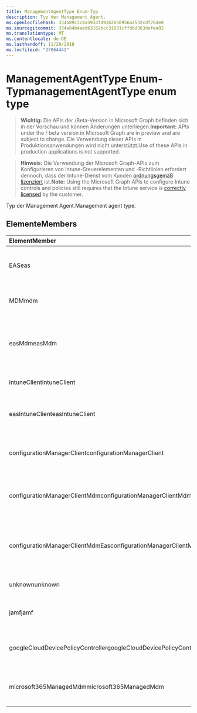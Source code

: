 ```yaml
---
title: ManagementAgentType Enum-Typ
description: Typ der Management Agent.
ms.openlocfilehash: 334a89c3c8a5934f491626b0956a4532cdf76de0
ms.sourcegitcommit: 334e84b4aed63162bcc31831cffd6d363dafee02
ms.translationtype: MT
ms.contentlocale: de-DE
ms.lasthandoff: 11/29/2018
ms.locfileid: "27064442"
---
```

# <a name="managementagenttype-enum-type"></a><span data-ttu-id="6134c-103">ManagementAgentType Enum-Typ</span><span class="sxs-lookup"><span data-stu-id="6134c-103">managementAgentType enum type</span></span>

> <span data-ttu-id="6134c-104">**Wichtig:** Die APIs der /Beta-Version in Microsoft Graph befinden sich in der Vorschau und können Änderungen unterliegen.</span><span class="sxs-lookup"><span data-stu-id="6134c-104">**Important:** APIs under the / beta version in Microsoft Graph are in preview and are subject to change.</span></span> <span data-ttu-id="6134c-105">Die Verwendung dieser APIs in Produktionsanwendungen wird nicht unterstützt.</span><span class="sxs-lookup"><span data-stu-id="6134c-105">Use of these APIs in production applications is not supported.</span></span>

> <span data-ttu-id="6134c-106">**Hinweis:** Die Verwendung der Microsoft Graph-APIs zum Konfigurieren von Intune-Steuerelementen und -Richtlinien erfordert dennoch, dass der Intune-Dienst vom Kunden [ordnungsgemäß lizenziert](https://go.microsoft.com/fwlink/?linkid=839381) ist.</span><span class="sxs-lookup"><span data-stu-id="6134c-106">**Note:** Using the Microsoft Graph APIs to configure Intune controls and policies still requires that the Intune service is [correctly licensed](https://go.microsoft.com/fwlink/?linkid=839381) by the customer.</span></span>

<span data-ttu-id="6134c-107">Typ der Management Agent.</span><span class="sxs-lookup"><span data-stu-id="6134c-107">Management agent type.</span></span>
## <a name="members"></a><span data-ttu-id="6134c-108">Elemente</span><span class="sxs-lookup"><span data-stu-id="6134c-108">Members</span></span>
|<span data-ttu-id="6134c-109">Element</span><span class="sxs-lookup"><span data-stu-id="6134c-109">Member</span></span>|<span data-ttu-id="6134c-110">Wert</span><span class="sxs-lookup"><span data-stu-id="6134c-110">Value</span></span>|<span data-ttu-id="6134c-111">Beschreibung</span><span class="sxs-lookup"><span data-stu-id="6134c-111">Description</span></span>|
|:---|:---|:---|
|<span data-ttu-id="6134c-112">EAS</span><span class="sxs-lookup"><span data-stu-id="6134c-112">eas</span></span>|<span data-ttu-id="6134c-113">1</span><span class="sxs-lookup"><span data-stu-id="6134c-113">1</span></span>|<span data-ttu-id="6134c-114">Das Gerät wird vom Exchange-Server verwaltet.</span><span class="sxs-lookup"><span data-stu-id="6134c-114">The device is managed by Exchange server.</span></span>|
|<span data-ttu-id="6134c-115">MDM</span><span class="sxs-lookup"><span data-stu-id="6134c-115">mdm</span></span>|<span data-ttu-id="6134c-116">2</span><span class="sxs-lookup"><span data-stu-id="6134c-116">2</span></span>|<span data-ttu-id="6134c-117">Das Gerät wird durch Intune MDM verwaltet.</span><span class="sxs-lookup"><span data-stu-id="6134c-117">The device is managed by Intune MDM.</span></span>|
|<span data-ttu-id="6134c-118">easMdm</span><span class="sxs-lookup"><span data-stu-id="6134c-118">easMdm</span></span>|<span data-ttu-id="6134c-119">3</span><span class="sxs-lookup"><span data-stu-id="6134c-119">3</span></span>|<span data-ttu-id="6134c-120">Das Gerät wird von Exchange Server und Intune MDM verwaltet.</span><span class="sxs-lookup"><span data-stu-id="6134c-120">The device is managed by both Exchange server and Intune MDM.</span></span>|
|<span data-ttu-id="6134c-121">intuneClient</span><span class="sxs-lookup"><span data-stu-id="6134c-121">intuneClient</span></span>|<span data-ttu-id="6134c-122">4</span><span class="sxs-lookup"><span data-stu-id="6134c-122">4</span></span>|<span data-ttu-id="6134c-123">Intune Client verwaltet.</span><span class="sxs-lookup"><span data-stu-id="6134c-123">Intune client managed.</span></span>|
|<span data-ttu-id="6134c-124">easIntuneClient</span><span class="sxs-lookup"><span data-stu-id="6134c-124">easIntuneClient</span></span>|<span data-ttu-id="6134c-125">5</span><span class="sxs-lookup"><span data-stu-id="6134c-125">5</span></span>|<span data-ttu-id="6134c-126">Das Gerät ist EAS Intune-Client und zwei verwaltet.</span><span class="sxs-lookup"><span data-stu-id="6134c-126">The device is EAS and Intune client dual managed.</span></span>|
|<span data-ttu-id="6134c-127">configurationManagerClient</span><span class="sxs-lookup"><span data-stu-id="6134c-127">configurationManagerClient</span></span>|<span data-ttu-id="6134c-128">8</span><span class="sxs-lookup"><span data-stu-id="6134c-128">8</span></span>|<span data-ttu-id="6134c-129">Das Gerät wird vom Konfigurations-Manager verwaltet.</span><span class="sxs-lookup"><span data-stu-id="6134c-129">The device is managed by Configuration Manager.</span></span>|
|<span data-ttu-id="6134c-130">configurationManagerClientMdm</span><span class="sxs-lookup"><span data-stu-id="6134c-130">configurationManagerClientMdm</span></span>|<span data-ttu-id="6134c-131">10</span><span class="sxs-lookup"><span data-stu-id="6134c-131">10</span></span>|<span data-ttu-id="6134c-132">Das Gerät wird vom Konfigurations-Manager und MDM verwaltet.</span><span class="sxs-lookup"><span data-stu-id="6134c-132">The device is managed by Configuration Manager and MDM.</span></span>|
|<span data-ttu-id="6134c-133">configurationManagerClientMdmEas</span><span class="sxs-lookup"><span data-stu-id="6134c-133">configurationManagerClientMdmEas</span></span>|<span data-ttu-id="6134c-134">11</span><span class="sxs-lookup"><span data-stu-id="6134c-134">11</span></span>|<span data-ttu-id="6134c-135">Das Gerät wird vom Konfigurations-Manager, MDM und Eas verwaltet.</span><span class="sxs-lookup"><span data-stu-id="6134c-135">The device is managed by Configuration Manager, MDM and Eas.</span></span>|
|<span data-ttu-id="6134c-136">unknown</span><span class="sxs-lookup"><span data-stu-id="6134c-136">unknown</span></span>|<span data-ttu-id="6134c-137">16</span><span class="sxs-lookup"><span data-stu-id="6134c-137">16</span></span>|<span data-ttu-id="6134c-138">Unbekannte Management Agent-Typ.</span><span class="sxs-lookup"><span data-stu-id="6134c-138">Unknown management agent type.</span></span>|
|<span data-ttu-id="6134c-139">jamf</span><span class="sxs-lookup"><span data-stu-id="6134c-139">jamf</span></span>|<span data-ttu-id="6134c-140">32</span><span class="sxs-lookup"><span data-stu-id="6134c-140">32</span></span>|<span data-ttu-id="6134c-141">Das Gerätattribute werden aus Jamf abgerufen.</span><span class="sxs-lookup"><span data-stu-id="6134c-141">The device attributes are fetched from Jamf.</span></span>|
|<span data-ttu-id="6134c-142">googleCloudDevicePolicyController</span><span class="sxs-lookup"><span data-stu-id="6134c-142">googleCloudDevicePolicyController</span></span>|<span data-ttu-id="6134c-143">64</span><span class="sxs-lookup"><span data-stu-id="6134c-143">64</span></span>|<span data-ttu-id="6134c-144">Das Gerät wird von Google CloudDPC verwaltet.</span><span class="sxs-lookup"><span data-stu-id="6134c-144">The device is managed by Google's CloudDPC.</span></span>|
|<span data-ttu-id="6134c-145">microsoft365ManagedMdm</span><span class="sxs-lookup"><span data-stu-id="6134c-145">microsoft365ManagedMdm</span></span>|<span data-ttu-id="6134c-146">258</span><span class="sxs-lookup"><span data-stu-id="6134c-146">258</span></span>|<span data-ttu-id="6134c-147">Dieses Gerät wird von Microsoft 365 über Intune verwaltet.</span><span class="sxs-lookup"><span data-stu-id="6134c-147">This device is managed by Microsoft 365 through Intune.</span></span>|





